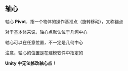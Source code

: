 ## 轴心

轴心 **Pivot**，指一个物体的操作基准点（旋转移动），又称锚点

对于基本体来说，轴心点默认位于几何中心

轴心可以在任意位置，不一定是几何中心

注意，轴心的位置是在建模软件中指定的

**Unity 中无法修改轴心点！**